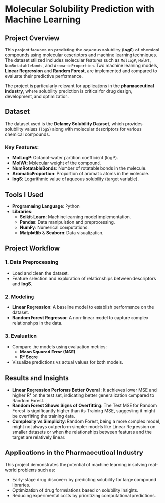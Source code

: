 # Molecular Solubility Prediction with Machine Learning  

## Project Overview  
This project focuses on predicting the aqueous solubility (**logS**) of chemical compounds using molecular descriptors and machine learning techniques. The dataset utilized includes molecular features such as `MolLogP`, `MolWt`, `NumRotatableBonds`, and `AromaticProportion`. Two machine learning models, **Linear Regression** and **Random Forest**, are implemented and compared to evaluate their predictive performance.  

The project is particularly relevant for applications in the **pharmaceutical industry**, where solubility prediction is critical for drug design, development, and optimization.  

## Dataset  
The dataset used is the **Delaney Solubility Dataset**, which provides solubility values (`logS`) along with molecular descriptors for various chemical compounds.  
### Key Features:  
- **MolLogP**: Octanol-water partition coefficient (logP).  
- **MolWt**: Molecular weight of the compound.  
- **NumRotatableBonds**: Number of rotatable bonds in the molecule.  
- **AromaticProportion**: Proportion of aromatic atoms in the molecule.  
- **logS**: Logarithmic value of aqueous solubility (target variable).  

## Tools I Used  
- **Programming Language**: Python  
- **Libraries**:  
  - **Scikit-Learn**: Machine learning model implementation.  
  - **Pandas**: Data manipulation and preprocessing.  
  - **NumPy**: Numerical computations.  
  - **Matplotlib** & **Seaborn**: Data visualization.  

## Project Workflow  
### 1. **Data Preprocessing**  
- Load and clean the dataset.  
- Feature selection and exploration of relationships between descriptors and **logS**.  

### 2. **Modeling**  
- **Linear Regression**: A baseline model to establish performance on the dataset.  
- **Random Forest Regressor**: A non-linear model to capture complex relationships in the data.  

### 3. **Evaluation**  
- Compare the models using evaluation metrics:  
  - **Mean Squared Error (MSE)**  
  - **R² Score**  
- Visualize predictions vs actual values for both models.  

## Results and Insights  
- **Linear Regression Performs Better Overall**: It achieves lower MSE and higher R² on the test set, indicating better generalization compared to Random Forest.
- **Random Forest Shows Signs of Overfitting**: The Test MSE for Random Forest is significantly higher than its Training MSE, suggesting it might be overfitting the training data.
- **Complexity vs Simplicity**: Random Forest, being a more complex model, might not always outperform simpler models like Linear Regression on smaller datasets or when the relationships between features and the target are relatively linear.

## Applications in the Pharmaceutical Industry  
This project demonstrates the potential of machine learning in solving real-world problems such as:  
- Early-stage drug discovery by predicting solubility for large compound libraries.  
- Optimization of drug formulations based on solubility insights.  
- Reducing experimental costs by prioritizing computational predictions.  
